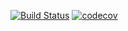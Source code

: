 [![Build Status](https://travis-ci.org/testowanieaplikacjijavaug/laboratorium-6-zadanie-5-KordianCeranowski.svg?branch=master)](https://travis-ci.org/testowanieaplikacjijavaug/laboratorium-6-zadanie-3-KordianCeranowski)
[![codecov](https://codecov.io/gh/testowanieaplikacjijavaug/laboratorium-6-zadanie-5-KordianCeranowski/branch/master/graph/badge.svg)](https://codecov.io/gh/testowanieaplikacjijavaug/laboratorium-6-zadanie-3-KordianCeranowski)